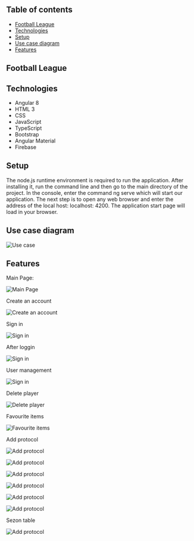 ## Table of contents
* [Football League](#football-league)
* [Technologies](#technologies)
* [Setup](#setup)
* [Use case diagram](#use-case-diagram)
* [Features](#features)




## Football League



## Technologies

- Angular 8
- HTML 3 
- CSS 
- JavaScript 
- TypeScript 
- Bootstrap 
- Angular Material
- Firebase

## Setup

The node.js runtime environment is required to run the application. After installing it, run the command line and then go to the main directory of the project. In the console, enter the command ng serve which will start our application. The next step is to open any web browser and enter the address of the local host: localhost: 4200. The application start page will load in your browser.

## Use case diagram

![Use case](./images/rysunek6.2.JPG)


## Features

Main Page: 

![Main Page](./images/rysunek7.2.png)

 Create an account

![ Create an account](./images/rysunek7.5.png)

Sign in 

![Sign in ](./images/rysunek7.6.png)


After loggin

![Sign in ](./images/rysunek7.7.png)


User management

![Sign in ](./images/rysunek7.8.png)

Delete player 

![Delete player ](./images/rysunek7.16.png)


Favourite items

![Favourite items](./images/rysunek7.20.png)

Add protocol

![Add protocol](./images/rysunek7.22.png)

![Add protocol](./images/rysunek7.23.png)

![Add protocol](./images/rysunek7.24.png)

![Add protocol](./images/rysunek7.25.png)

![Add protocol](./images/rysunek7.27.png)

![Add protocol](./images/rysunek7.26.png)

Sezon table 

![Add protocol](./images/rysunek7.19.png)
